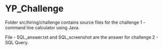 # YP_Challenge

Folder src/hiring/challenge contains source files for the challenge 1 - command line calculator using Java.

File - SQL_answer.txt and SQL_screenshot are the answer for challenge 2 - SQL Query. 

